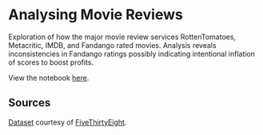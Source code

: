 # Analysing Movie Reviews

Exploration of how the major movie review services RottenTomatoes, Metacritic, IMDB, and Fandango rated movies. Analysis reveals inconsistencies in Fandango ratings possibly indicating intentional inflation of scores to boost profits.

View the notebook [here](https://nbviewer.jupyter.org/github/larry-dalmeida/analysing-movie-review-services/tree/master/Exploring%20Movie%20Reviews.ipynb).

## Sources
[Dataset](https://github.com/fivethirtyeight/data/tree/master/fandango) courtesy of [FiveThirtyEight](https://fivethirtyeight.com).
